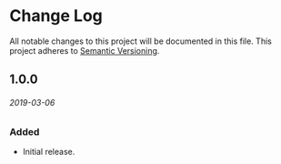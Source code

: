 # Change Log
All notable changes to this project will be documented in this file.
This project adheres to [Semantic Versioning](http://semver.org/).

## 1.0.0
###### 2019-03-06
### Added
* Initial release.